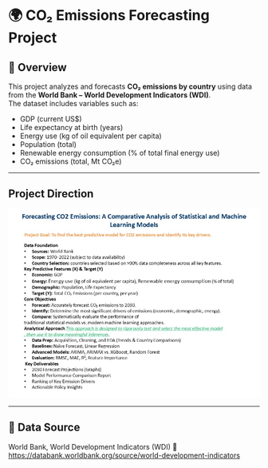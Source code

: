 # 🌍 CO₂ Emissions Forecasting Project

## 📌 Overview
This project analyzes and forecasts **CO₂ emissions by country** using data from the **World Bank – World Development Indicators (WDI)**.  
The dataset includes variables such as:
- GDP (current US$)  
- Life expectancy at birth (years)  
- Energy use (kg of oil equivalent per capita)  
- Population (total)  
- Renewable energy consumption (% of total final energy use)  
- CO₂ emissions (total, Mt CO₂e)  
--------
## Project Direction
![Project Direction](./Project_Direction.jpg)

--------
## 📖 Data Source

World Bank, World Development Indicators (WDI)
🔗 https://databank.worldbank.org/source/world-development-indicators

